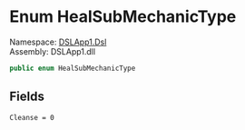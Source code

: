 # <a id="DSLApp1_Dsl_HealSubMechanicType"></a> Enum HealSubMechanicType

Namespace: [DSLApp1.Dsl](DSLApp1.Dsl.md)  
Assembly: DSLApp1.dll  

```csharp
public enum HealSubMechanicType
```

## Fields

`Cleanse = 0` 

